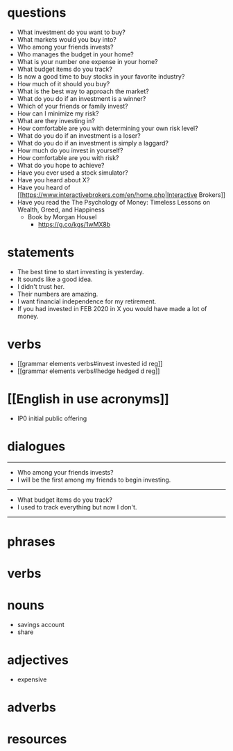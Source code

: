 # questions
- What investment do you want to buy?
- What markets would you buy into?
- Who among your friends invests?
- Who manages the budget in your home?
- What is your number one expense in your home?
- What budget items do you track?
- Is now a good time to buy stocks in your favorite industry?
- How much of it should you buy?
- What is the best way to approach the market?
- What do you do if an investment is a winner?
- Which of your friends or family invest?
- How can I minimize my risk?
- What are they investing in?
- How comfortable are you with determining your own risk level?
- What do you do if an investment is a loser?
- What do you do if an investment is simply a laggard?
- How much do you invest in yourself?
- How comfortable are you with risk?
- What do you hope to achieve?
- Have you ever used a stock simulator?
- Have you heard about X?
- Have you heard of [[https://www.interactivebrokers.com/en/home.php|Interactive Brokers]]
- Have you read the The Psychology of Money: Timeless Lessons on Wealth, Greed, and Happiness
	- Book by Morgan Housel
		- https://g.co/kgs/1wMX8b

# statements
- The best time to start investing is yesterday.
- It sounds like a good idea.
- I didn't trust her.
- Their numbers are amazing.
- I want financial independence for my retirement.
- If you had invested in FEB 2020 in X you would have made a lot of money.

# verbs
- [[grammar elements verbs#invest invested id reg]]
- [[grammar elements verbs#hedge hedged d reg]]

# [[English in use acronyms]]
- IP0 initial public offering


# dialogues
---
- Who among your friends invests?
- I will be the first among my friends to begin investing. 
---
- What budget items do you track?
- I used to track everything but now I don't.
---




# phrases

# verbs

# nouns
- savings account
- share

# adjectives
- expensive

# adverbs

# resources
